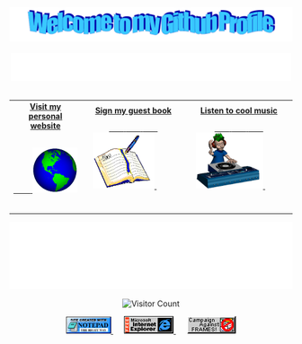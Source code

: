 <!-- "Hero" Header -->
<div align="center">
  <a href="#">
    <img src="https://github.com/swk23c8/swk23c8/blob/main/images/welcome.png?raw=true" style="max-width: 100%;" alt="Welcome to my Github Profile" />
  </a>
  <br />
  <br />
  <a href="#">
    <img height="50" alt="Hello World! I like Node.js" src="https://raw.githubusercontent.com/swk23c8/swk23c8/master/images/personal_note.svg" />
  </a>
  <br />
  <br />

</div>

<!-- Social -->
<table width="100%">
<tr>
<td align="center">
<a href="https://github.com/swk23c8">
<strong>Visit my personal website </strong>
<br />
<br />

<!-- Centering something has never been easy, has it? -->
<span>&nbsp;&nbsp;&nbsp;&nbsp;&nbsp;&nbsp;&nbsp;&nbsp;</span>
<img alt="Globe" height="80" src="https://github.com/swk23c8/swk23c8/blob/main/images/globe.gif?raw=true">
</a>
<span>&nbsp;&nbsp;&nbsp;&nbsp;&nbsp;&nbsp;&nbsp;&nbsp;</span>
<span>&nbsp;&nbsp;&nbsp;&nbsp;&nbsp;&nbsp;&nbsp;&nbsp;</span>
</td>
<td align="center">
<a href="https://github.com/swk23c8/swk23c8/issues/new?template=Guestbook_entry.md">
<strong>Sign my guest book</strong>
<br />

<span>&nbsp;&nbsp;&nbsp;&nbsp;&nbsp;&nbsp;&nbsp;</span> 
<span>&nbsp;&nbsp;&nbsp;&nbsp;&nbsp;&nbsp;&nbsp;</span> 
<span>&nbsp;&nbsp;&nbsp;&nbsp;&nbsp;&nbsp;&nbsp;</span> 
<img height="100" alt="Book" src="https://raw.githubusercontent.com/swk23c8/swk23c8/main/images/book.gif"> 
</a>
<span>&nbsp;&nbsp;&nbsp;&nbsp;&nbsp;&nbsp;&nbsp;&nbsp;</span>
<span>&nbsp;&nbsp;&nbsp;&nbsp;&nbsp;&nbsp;&nbsp;&nbsp;</span>
<span>&nbsp;&nbsp;&nbsp;&nbsp;&nbsp;&nbsp;&nbsp;&nbsp;</span>
<span>&nbsp;&nbsp;&nbsp;&nbsp;&nbsp;&nbsp;&nbsp;&nbsp;</span>    
</td>

<td align="center">
<a href="https://www.youtube.com/watch?v=4IXOM4Q2Apc&ab_channel=OneRoomMedia">
<strong>Listen to cool music</strong>
<br />

<span>&nbsp;&nbsp;&nbsp;&nbsp;&nbsp;&nbsp;&nbsp;</span> 
<span>&nbsp;&nbsp;&nbsp;&nbsp;&nbsp;&nbsp;&nbsp;</span> 
<span>&nbsp;&nbsp;&nbsp;&nbsp;&nbsp;&nbsp;&nbsp;</span> 
<img height="100" alt="Music" src="images/music.gif"> 
</a>
<span>&nbsp;&nbsp;&nbsp;&nbsp;&nbsp;&nbsp;&nbsp;&nbsp;</span>
<span>&nbsp;&nbsp;&nbsp;&nbsp;&nbsp;&nbsp;&nbsp;&nbsp;</span>
<span>&nbsp;&nbsp;&nbsp;&nbsp;&nbsp;&nbsp;&nbsp;&nbsp;</span>
<span>&nbsp;&nbsp;&nbsp;&nbsp;&nbsp;&nbsp;&nbsp;&nbsp;</span>    
</td>
</tr>
</table>

<!-- Footer -->

<div align="center">
  <a href="#">
<img height="120" alt="Thanks for visiting me" width="100%" src="https://raw.githubusercontent.com/swk23c8/swk23c8/main/images/marquee.svg" />
    </a>
<br />

![Visitor Count](https://profile-counter.glitch.me/swk23c8/count.svg)

  <a href="#">
<img src="https://raw.githubusercontent.com/swk23c8/swk23c8/main/images/notepad.gif" alt="Site created with Notepad" height="30" />
      </a>
<!-- "margin-right: whatever;" -->
<span>&nbsp;&nbsp;&nbsp;&nbsp;</span>  
    <a href="#">
<img src="https://raw.githubusercontent.com/swk23c8/swk23c8/main/images/ie_logo.gif" alt="Microsoft Internet Explorer" />
            </a>
<span>&nbsp;&nbsp;&nbsp;&nbsp;</span>  
      <a href="#">
<img src="https://raw.githubusercontent.com/swk23c8/swk23c8/main/images/noframes.gif" alt="Microsoft Internet Explorer" />
                    </a>

</div>
